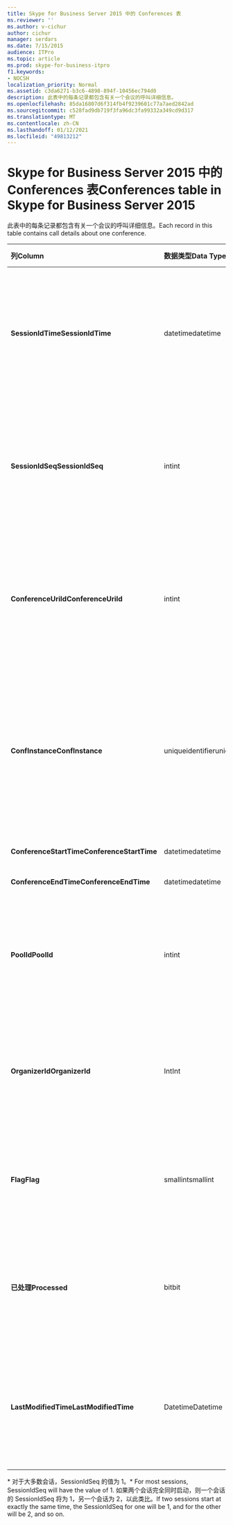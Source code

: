 ```yaml
---
title: Skype for Business Server 2015 中的 Conferences 表
ms.reviewer: ''
ms.author: v-cichur
author: cichur
manager: serdars
ms.date: 7/15/2015
audience: ITPro
ms.topic: article
ms.prod: skype-for-business-itpro
f1.keywords:
- NOCSH
localization_priority: Normal
ms.assetid: c3da6271-b3c6-4898-894f-10456ec794d0
description: 此表中的每条记录都包含有关一个会议的呼叫详细信息。
ms.openlocfilehash: 85da16807d6f314fb4f9239601c77a7aed2842ad
ms.sourcegitcommit: c528fad9db719f3fa96dc3fa99332a349cd9d317
ms.translationtype: MT
ms.contentlocale: zh-CN
ms.lasthandoff: 01/12/2021
ms.locfileid: "49813212"
---
```

# <a name="conferences-table-in-skype-for-business-server-2015"></a><span data-ttu-id="ef2de-103">Skype for Business Server 2015 中的 Conferences 表</span><span class="sxs-lookup"><span data-stu-id="ef2de-103">Conferences table in Skype for Business Server 2015</span></span>
 
<span data-ttu-id="ef2de-104">此表中的每条记录都包含有关一个会议的呼叫详细信息。</span><span class="sxs-lookup"><span data-stu-id="ef2de-104">Each record in this table contains call details about one conference.</span></span>
  
|<span data-ttu-id="ef2de-105">**列**</span><span class="sxs-lookup"><span data-stu-id="ef2de-105">**Column**</span></span>|<span data-ttu-id="ef2de-106">**数据类型**</span><span class="sxs-lookup"><span data-stu-id="ef2de-106">**Data Type**</span></span>|<span data-ttu-id="ef2de-107">**键/索引**</span><span class="sxs-lookup"><span data-stu-id="ef2de-107">**Key/Index**</span></span>|<span data-ttu-id="ef2de-108">**Details**</span><span class="sxs-lookup"><span data-stu-id="ef2de-108">**Details**</span></span>|
|:-----|:-----|:-----|:-----|
|<span data-ttu-id="ef2de-109">**SessionIdTime**</span><span class="sxs-lookup"><span data-stu-id="ef2de-109">**SessionIdTime**</span></span> <br/> |<span data-ttu-id="ef2de-110">datetime</span><span class="sxs-lookup"><span data-stu-id="ef2de-110">datetime</span></span>  <br/> |<span data-ttu-id="ef2de-111">主</span><span class="sxs-lookup"><span data-stu-id="ef2de-111">Primary</span></span>  <br/> |<span data-ttu-id="ef2de-112">CDR 代理捕获会议请求的时间。</span><span class="sxs-lookup"><span data-stu-id="ef2de-112">Time that the conference request was captured by the CDR agent.</span></span> <span data-ttu-id="ef2de-113">仅用于唯一标识会议实例的主键。</span><span class="sxs-lookup"><span data-stu-id="ef2de-113">Used only as a primary key to uniquely identify a conference instance.</span></span>  <br/> |
|<span data-ttu-id="ef2de-114">**SessionIdSeq**</span><span class="sxs-lookup"><span data-stu-id="ef2de-114">**SessionIdSeq**</span></span> <br/> |<span data-ttu-id="ef2de-115">int</span><span class="sxs-lookup"><span data-stu-id="ef2de-115">int</span></span>  <br/> |<span data-ttu-id="ef2de-116">主</span><span class="sxs-lookup"><span data-stu-id="ef2de-116">Primary</span></span>  <br/> |<span data-ttu-id="ef2de-117">用于标识会话的 ID 号。</span><span class="sxs-lookup"><span data-stu-id="ef2de-117">ID number to identify the session.</span></span> <span data-ttu-id="ef2de-118">与 **SessionIdTime** 结合使用来唯一地标识会议实例。</span><span class="sxs-lookup"><span data-stu-id="ef2de-118">Used in conjunction with **SessionIdTime** to uniquely identify a conference instance.</span></span> * <br/> |
|<span data-ttu-id="ef2de-119">**ConferenceUriId**</span><span class="sxs-lookup"><span data-stu-id="ef2de-119">**ConferenceUriId**</span></span> <br/> |<span data-ttu-id="ef2de-120">int</span><span class="sxs-lookup"><span data-stu-id="ef2de-120">int</span></span>  <br/> |<span data-ttu-id="ef2de-121">Foreign</span><span class="sxs-lookup"><span data-stu-id="ef2de-121">Foreign</span></span>  <br/> |<span data-ttu-id="ef2de-122">会议 URI。</span><span class="sxs-lookup"><span data-stu-id="ef2de-122">Conference URI.</span></span> <span data-ttu-id="ef2de-123">有关详细信息， [请参阅 Skype for Business Server 2015 中的 ConferenceUris](conferenceuris.md) 表。</span><span class="sxs-lookup"><span data-stu-id="ef2de-123">See the [ConferenceUris table in Skype for Business Server 2015](conferenceuris.md) for more information.</span></span> <br/> |
|<span data-ttu-id="ef2de-124">**ConfInstance**</span><span class="sxs-lookup"><span data-stu-id="ef2de-124">**ConfInstance**</span></span> <br/> |<span data-ttu-id="ef2de-125">uniqueidentifier</span><span class="sxs-lookup"><span data-stu-id="ef2de-125">uniqueidentifier</span></span>  <br/> | <br/> |<span data-ttu-id="ef2de-126">对于定期会议非常有用;定期会议的每个实例具有相同的 **ConferenceUri，** 但将具有不同的 **ConfInstance。**</span><span class="sxs-lookup"><span data-stu-id="ef2de-126">Useful for recurring conferences; each instance of a recurring conference has the same **ConferenceUri**, but will have a different **ConfInstance**.</span></span> <br/> |
|<span data-ttu-id="ef2de-127">**ConferenceStartTime**</span><span class="sxs-lookup"><span data-stu-id="ef2de-127">**ConferenceStartTime**</span></span> <br/> |<span data-ttu-id="ef2de-128">datetime</span><span class="sxs-lookup"><span data-stu-id="ef2de-128">datetime</span></span>  <br/> | <br/> |<span data-ttu-id="ef2de-129">会议开始时间。</span><span class="sxs-lookup"><span data-stu-id="ef2de-129">Conference start time.</span></span>  <br/> |
|<span data-ttu-id="ef2de-130">**ConferenceEndTime**</span><span class="sxs-lookup"><span data-stu-id="ef2de-130">**ConferenceEndTime**</span></span> <br/> |<span data-ttu-id="ef2de-131">datetime</span><span class="sxs-lookup"><span data-stu-id="ef2de-131">datetime</span></span>  <br/> | <br/> |<span data-ttu-id="ef2de-132">会议开始时间。</span><span class="sxs-lookup"><span data-stu-id="ef2de-132">Conference start time.</span></span>  <br/> |
|<span data-ttu-id="ef2de-133">**PoolId**</span><span class="sxs-lookup"><span data-stu-id="ef2de-133">**PoolId**</span></span> <br/> |<span data-ttu-id="ef2de-134">int</span><span class="sxs-lookup"><span data-stu-id="ef2de-134">int</span></span>  <br/> |<span data-ttu-id="ef2de-135">Foreign</span><span class="sxs-lookup"><span data-stu-id="ef2de-135">Foreign</span></span>  <br/> |<span data-ttu-id="ef2de-136">用于标识捕获会议的池的 ID 号。</span><span class="sxs-lookup"><span data-stu-id="ef2de-136">ID number to identify the pool in which the conference was captured.</span></span> <span data-ttu-id="ef2de-137">有关详细信息 [，请参阅 Pools](pools.md) 表。</span><span class="sxs-lookup"><span data-stu-id="ef2de-137">See the [Pools table](pools.md) for more information.</span></span> <br/> |
|<span data-ttu-id="ef2de-138">**OrganizerId**</span><span class="sxs-lookup"><span data-stu-id="ef2de-138">**OrganizerId**</span></span> <br/> |<span data-ttu-id="ef2de-139">Int</span><span class="sxs-lookup"><span data-stu-id="ef2de-139">Int</span></span>  <br/> |<span data-ttu-id="ef2de-140">Foreign</span><span class="sxs-lookup"><span data-stu-id="ef2de-140">Foreign</span></span>  <br/> |<span data-ttu-id="ef2de-141">用于标识此会议的组织者 URI 的 ID 号。</span><span class="sxs-lookup"><span data-stu-id="ef2de-141">ID number to identify the organizer URI of this conference.</span></span> <span data-ttu-id="ef2de-142">有关详细信息 [，请参阅 Users](users.md) 表。</span><span class="sxs-lookup"><span data-stu-id="ef2de-142">See the [Users table](users.md) for more information.</span></span> <br/> |
|<span data-ttu-id="ef2de-143">**Flag**</span><span class="sxs-lookup"><span data-stu-id="ef2de-143">**Flag**</span></span> <br/> |<span data-ttu-id="ef2de-144">smallint</span><span class="sxs-lookup"><span data-stu-id="ef2de-144">smallint</span></span>  <br/> || <span data-ttu-id="ef2de-145">包含会议属性的位掩码。</span><span class="sxs-lookup"><span data-stu-id="ef2de-145">A bit mask that contains Conference Attributes.</span></span> <span data-ttu-id="ef2de-146">可能的值是：</span><span class="sxs-lookup"><span data-stu-id="ef2de-146">Possible values are:</span></span> <br/>  <span data-ttu-id="ef2de-147">0X01</span><span class="sxs-lookup"><span data-stu-id="ef2de-147">0X01</span></span> <br/>  <span data-ttu-id="ef2de-148">综合</span><span class="sxs-lookup"><span data-stu-id="ef2de-148">Synthetic</span></span> <br/>  <span data-ttu-id="ef2de-149">事务</span><span class="sxs-lookup"><span data-stu-id="ef2de-149">Transaction</span></span> <br/> |
|<span data-ttu-id="ef2de-150">**已处理**</span><span class="sxs-lookup"><span data-stu-id="ef2de-150">**Processed**</span></span> <br/> |<span data-ttu-id="ef2de-151">bit</span><span class="sxs-lookup"><span data-stu-id="ef2de-151">bit</span></span>  <br/> ||<span data-ttu-id="ef2de-152">监控服务使用的内部字段。</span><span class="sxs-lookup"><span data-stu-id="ef2de-152">Internal field used by the Monitoring service.</span></span>  <br/> <span data-ttu-id="ef2de-153">此字段在 Microsoft Lync Server 2013 中引入。</span><span class="sxs-lookup"><span data-stu-id="ef2de-153">This field was introduced in Microsoft Lync Server 2013.</span></span>  <br/> |
|<span data-ttu-id="ef2de-154">**LastModifiedTime**</span><span class="sxs-lookup"><span data-stu-id="ef2de-154">**LastModifiedTime**</span></span> <br/> |<span data-ttu-id="ef2de-155">Datetime</span><span class="sxs-lookup"><span data-stu-id="ef2de-155">Datetime</span></span>  <br/> ||<span data-ttu-id="ef2de-156">供监控服务内部使用。</span><span class="sxs-lookup"><span data-stu-id="ef2de-156">For internal use by the Monitoring service.</span></span>  <br/> <span data-ttu-id="ef2de-157">此字段在 Skype for Business Server 2015 中引入。</span><span class="sxs-lookup"><span data-stu-id="ef2de-157">This field was introduced in Skype for Business Server 2015.</span></span>  <br/> |
   
<span data-ttu-id="ef2de-158">\* 对于大多数会话，SessionIdSeq 的值为 1。</span><span class="sxs-lookup"><span data-stu-id="ef2de-158">\* For most sessions, SessionIdSeq will have the value of 1.</span></span> <span data-ttu-id="ef2de-159">如果两个会话完全同时启动，则一个会话的 SessionIdSeq 将为 1，另一个会话为 2，以此类比。</span><span class="sxs-lookup"><span data-stu-id="ef2de-159">If two sessions start at exactly the same time, the SessionIdSeq for one will be 1, and for the other will be 2, and so on.</span></span>
  

